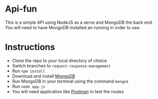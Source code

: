 Api-fun
===

This is a simple API using NodeJS as a serve and MongoDB the back end. You will need to have MongoDB installed an running in order to use. 

Instructions
===
- Clone the repo to your local directory of choice 
- Switch branches to `request-response-management`
- Run `npm install` 
- Download and install [MongoDB](https://www.mongodb.com/)
- Run MongoDB in your terminal using the command `mongod`
- Run `node app.js`
- You will need application like [Postman](https://www.getpostman.com/) to test the routes 



 
